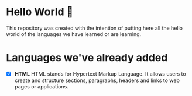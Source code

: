# **Hello World 👋** #
This repository was created with the intention of putting here all the hello world of the languages we have learned or are learning.

#

# Languages we've already added #

- [x] **HTML**
HTML stands for Hypertext Markup Language. It allows users to create and structure sections, paragraphs, headers and links to web pages or applications. 